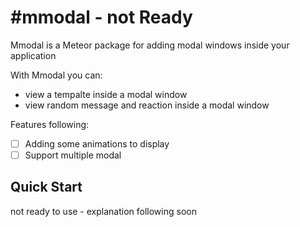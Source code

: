 #mmodal - not Ready
======

Mmodal is a Meteor package for adding modal windows inside your application

With Mmodal you can:

* view a tempalte inside a modal window
* view random message and reaction inside a modal window

Features following:
- [ ] Adding some animations to display
- [ ] Support multiple modal 

## Quick Start

not ready to use - explanation following soon
